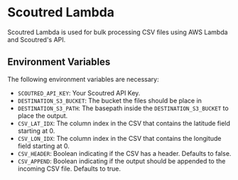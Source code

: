 # Scoutred Lambda

Scoutred Lambda is used for bulk processing CSV files using AWS Lambda and Scoutred's API.

## Environment Variables

The following environment variables are necessary:

* `SCOUTRED_API_KEY`: Your Scoutred API Key.
* `DESTINATION_S3_BUCKET`: The bucket the files should be place in
* `DESTINATION_S3_PATH`: The basepath inside the `DESTINATION_S3_BUCKET` to place the output. 
* `CSV_LAT_IDX`: The column index in the CSV that contains the latitude field starting at 0.
* `CSV_LON_IDX`: The column index in the CSV that contains the longitude field starting at 0.
* `CSV_HEADER`: Boolean indicating if the CSV has a header. Defaults to false. 
* `CSV_APPEND`: Boolean indicating if the output should be appended to the incoming CSV file. Defaults to true.